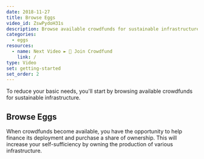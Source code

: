 ```yaml
---
date: 2018-11-27
title: Browse Eggs
video_id: ZswPydoH31s
description: Browse available crowdfunds for sustainable infrastructure.
categories:
  - eggs
resources:
  - name: Next Video ► 👥 Join Crowdfund
    link: /
type: Video
set: getting-started
set_order: 2
---
```


To reduce your basic needs, you'll start by browsing available crowdfunds for sustainable infrastructure. 

## Browse Eggs

When crowdfunds become available, you have the opportunity to help finance its deployment and purchase a share of ownership. This will increase your self-sufficiency by owning the production of various infrastructure.